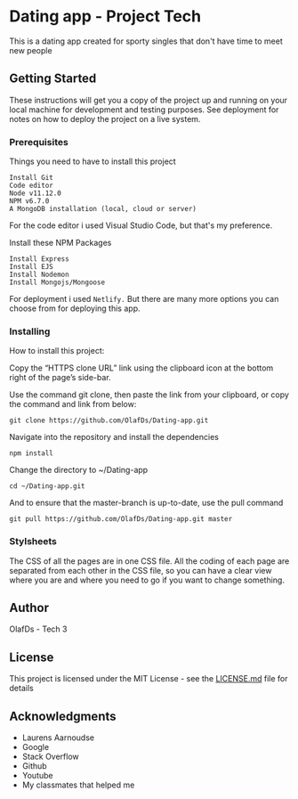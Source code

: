 # Dating app - Project Tech

This is a dating app created for sporty singles that don't have time to meet new people

## Getting Started

These instructions will get you a copy of the project up and running on your local machine for development and testing purposes. See deployment for notes on how to deploy the project on a live system.

### Prerequisites

Things you need to have to install this project

```
Install Git
Code editor
Node v11.12.0
NPM v6.7.0
A MongoDB installation (local, cloud or server)
```

For the code editor i used Visual Studio Code, but that's my preference.

Install these NPM Packages

```
Install Express
Install EJS
Install Nodemon
Install Mongojs/Mongoose
```

For deployment i used ```Netlify.``` But there are many more options you can choose from for deploying this app.

### Installing

How to install this project:

Copy the “HTTPS clone URL” link using the clipboard icon at the bottom right of the page’s side-bar.

Use the command git clone, then paste the link from your clipboard, or copy the command and link from below:

```
git clone https://github.com/OlafDs/Dating-app.git
```

Navigate into the repository and install the dependencies

```
npm install
```

Change the directory to ~/Dating-app

```
cd ~/Dating-app.git
```

And to ensure that the master-branch is up-to-date, use the pull command

```
git pull https://github.com/OlafDs/Dating-app.git master
```

### Stylsheets

The CSS of all the pages are in one CSS file. All the coding of each page are separated from each other in the CSS file, so you can have a clear view where you are and where you need to go if you want to change something.


## Author

OlafDs - Tech 3

## License

This project is licensed under the MIT License - see the [LICENSE.md](LICENSE.md) file for details

## Acknowledgments

* Laurens Aarnoudse
* Google
* Stack Overflow
* Github
* Youtube
* My classmates that helped me

